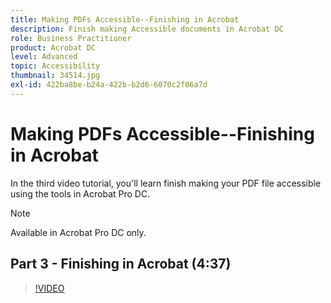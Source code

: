 ```yaml
---
title: Making PDFs Accessible--Finishing in Acrobat
description: Finish making Accessible documents in Acrobat DC
role: Business Practitioner
product: Acrobat DC
level: Advanced
topic: Accessibility
thumbnail: 34514.jpg
exl-id: 422ba8be-b24a-422b-b2d6-6070c2f06a7d
---
```

# Making PDFs Accessible--Finishing in Acrobat

In the third video tutorial, you'll learn finish making your PDF file accessible using the tools in Acrobat Pro DC.

>[!NOTE]
>
>Available in Acrobat Pro DC only.

## Part 3 - Finishing in Acrobat (4:37)

>[!VIDEO](https://video.tv.adobe.com/v/34514)
